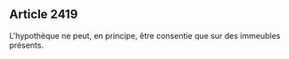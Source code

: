 Article 2419
----
L'hypothèque ne peut, en principe, être consentie que sur des immeubles
présents.
